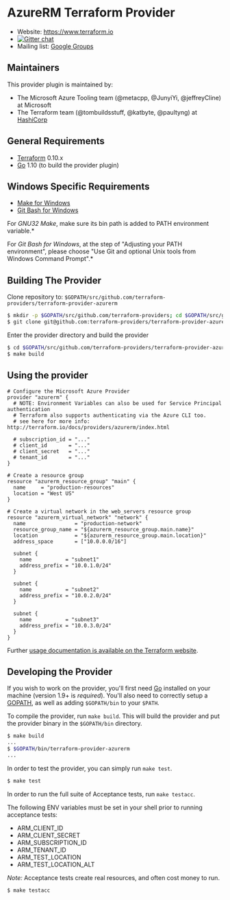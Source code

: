 AzureRM Terraform Provider
==================

- Website: https://www.terraform.io
- [![Gitter chat](https://badges.gitter.im/hashicorp-terraform/Lobby.png)](https://gitter.im/hashicorp-terraform/Lobby)
- Mailing list: [Google Groups](http://groups.google.com/group/terraform-tool)

Maintainers
------------

This provider plugin is maintained by:
- The Microsoft Azure Tooling team (@metacpp, @JunyiYi, @jeffreyCline) at Microsoft
- The Terraform team (@tombuildsstuff, @katbyte, @paultyng) at [HashiCorp](https://www.hashicorp.com/)

General Requirements
------------

-	[Terraform](https://www.terraform.io/downloads.html) 0.10.x
-	[Go](https://golang.org/doc/install) 1.10 (to build the provider plugin)

Windows Specific Requirements
-----------------------------
- [Make for Windows](http://gnuwin32.sourceforge.net/packages/make.htm)
- [Git Bash for Windows](https://git-scm.com/download/win)

For *GNU32 Make*, make sure its bin path is added to PATH environment variable.*

For *Git Bash for Windows*, at the step of "Adjusting your PATH environment", please choose "Use Git and optional Unix tools from Windows Command Prompt".*

Building The Provider
---------------------

Clone repository to: `$GOPATH/src/github.com/terraform-providers/terraform-provider-azurerm`

```sh
$ mkdir -p $GOPATH/src/github.com/terraform-providers; cd $GOPATH/src/github.com/terraform-providers
$ git clone git@github.com:terraform-providers/terraform-provider-azurerm
```

Enter the provider directory and build the provider

```sh
$ cd $GOPATH/src/github.com/terraform-providers/terraform-provider-azurerm
$ make build
```

Using the provider
----------------------

```
# Configure the Microsoft Azure Provider
provider "azurerm" {
  # NOTE: Environment Variables can also be used for Service Principal authentication
  # Terraform also supports authenticating via the Azure CLI too.
  # see here for more info: http://terraform.io/docs/providers/azurerm/index.html

  # subscription_id = "..."
  # client_id       = "..."
  # client_secret   = "..."
  # tenant_id       = "..."
}

# Create a resource group
resource "azurerm_resource_group" "main" {
  name     = "production-resources"
  location = "West US"
}

# Create a virtual network in the web_servers resource group
resource "azurerm_virtual_network" "network" {
  name                = "production-network"
  resource_group_name = "${azurerm_resource_group.main.name}"
  location            = "${azurerm_resource_group.main.location}"
  address_space       = ["10.0.0.0/16"]

  subnet {
    name           = "subnet1"
    address_prefix = "10.0.1.0/24"
  }

  subnet {
    name           = "subnet2"
    address_prefix = "10.0.2.0/24"
  }

  subnet {
    name           = "subnet3"
    address_prefix = "10.0.3.0/24"
  }
}
```

Further [usage documentation is available on the Terraform website](https://www.terraform.io/docs/providers/azurerm/index.html).

Developing the Provider
---------------------------

If you wish to work on the provider, you'll first need [Go](http://www.golang.org) installed on your machine (version 1.9+ is *required*). You'll also need to correctly setup a [GOPATH](http://golang.org/doc/code.html#GOPATH), as well as adding `$GOPATH/bin` to your `$PATH`.

To compile the provider, run `make build`. This will build the provider and put the provider binary in the `$GOPATH/bin` directory.

```sh
$ make build
...
$ $GOPATH/bin/terraform-provider-azurerm
...
```

In order to test the provider, you can simply run `make test`.

```sh
$ make test
```

In order to run the full suite of Acceptance tests, run `make testacc`.

The following ENV variables must be set in your shell prior to running acceptance tests:
- ARM_CLIENT_ID
- ARM_CLIENT_SECRET
- ARM_SUBSCRIPTION_ID
- ARM_TENANT_ID
- ARM_TEST_LOCATION
- ARM_TEST_LOCATION_ALT

*Note:* Acceptance tests create real resources, and often cost money to run.

```sh
$ make testacc
```
